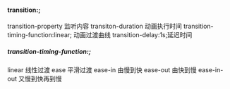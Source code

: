 #### transition:; 
 transition-property  监听内容
 transiton-duration 动画执行时间
 transition-timing-function:linear; 动画过渡曲线
 transition-delay:1s;延迟时间
##### transition-timing-function:;
linear  线性过渡
ease 平滑过渡
ease-in 由慢到快
ease-out 由快到慢
ease-in-out 又慢到快再到慢


